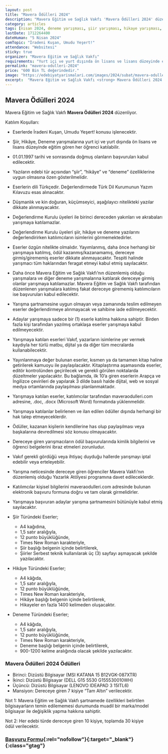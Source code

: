 ```yaml
---
layout: post
title: "Mavera Ödülleri 2024"
description: "Mavera Eğitim ve Sağlık Vakfı 'Mavera Ödülleri 2024' düzenliyor."
category: articles
tags: [nisan 2024, deneme yarışması, şiir yarışması, hikaye yarışması, lisans]
lastDate: 1712264400
dateHuman: "5 Nisan 2024"
comTopic: "İradeni Kuşan, Umudu Yeşert!"
attendance: "Websitesi"
sticky: true
organizer: "Mavera Eğitim ve Sağlık Vakfı"
requirements: "Yurt içi ve yurt dışında ön lisans ve lisans düzeyinde eğitim gören her öğrenci katılabilir."
permalink: "mavera-odulleri-2024"
price: "600 Bin TL değerindedir."
image: "https://edebiyatyarismalari.com/images/2024/subat/mavera-odulleri-2024.jpg"
excerpt:  "Mavera Eğitim ve Sağlık Vakfı <strong> Mavera Ödülleri 2024 </strong> düzenliyor."
---
```


## Mavera Ödülleri 2024
Mavera Eğitim ve Sağlık Vakfı **Mavera Ödülleri 2024** düzenliyor.  

Katılım Koşulları:
- Eserlerde İradeni Kuşan, Umudu Yeşert! konusu işlenecektir.
- Şiir, Hikâye, Deneme yarışmalarına yurt içi ve yurt dışında ön lisans ve lisans düzeyinde eğitim gören her öğrenci katılabilir.
- 01.01.1997 tarihi ve sonrasında doğmuş olanların başvuruları kabul edilecektir.
- Yazıların edebi tür açısından “şiir”, “hikâye” ve “deneme” özelliklerine uygun olmasına özen gösterilmelidir.
- Eserlerin dili Türkçedir. Değerlendirmede Türk Dil Kurumunun Yazım Kılavuzu esas alınacaktır.
- Düşmanlık ve kin doğuran, küçümseyici, aşağılayıcı nitelikteki yazılar dikkate alınmayacaktır.
- Değerlendirme Kurulu üyeleri ile birinci dereceden yakınları ve akrabaları yarışmaya katılamazlar.
- Değerlendirme Kurulu üyeleri şiir, hikâye ve deneme yazılarını değerlendirirken katılımcıların isimlerini görmemektedirler.
- Eserler özgün nitelikte olmalıdır. Yayımlanmış, daha önce herhangi bir yarışmaya katılmış, ödül kazanmış/kazanamamış, dereceye girmiş/girememiş eserler dikkate alınmayacaktır. Tespiti halinde yarışmacı tüm haklarından feragat etmeyi kabul etmiş sayılacaktır.
- Daha önce Mavera Eğitim ve Sağlık Vakfı’nın düzenlemiş olduğu yarışmalara ve diğer deneme yarışmalarına katılarak dereceye girmiş olanlar yarışmaya katılamazlar. Mavera Eğitim ve Sağlık Vakfı tarafından düzenlenen yarışmalara katılmış fakat dereceye girememiş katılımcıların ise başvuruları kabul edilecektir.
- Yarışma şartnamesine uygun olmayan veya zamanında teslim edilmeyen eserler değerlendirmeye alınmayacak ve sahibine iade edilmeyecektir.
- Adaylar yarışmaya sadece bir (1) eserle katılma hakkına sahiptir. Birden fazla kişi tarafından yazılmış ortaklaşa eserler yarışmaya kabul edilmeyecektir.
- Yarışmaya katılan eserleri Vakıf, yazarların isimlerine yer vermek kaydıyla her türlü matbu, dijital ya da diğer tüm mecralarda kullanabilecektir.
- Yayınlanmaya değer bulunan eserler, kısmen ya da tamamen kitap haline getirilerek kamuoyu ile paylaşılacaktır. Kitaplaştırma aşamasında eserler, editör kontrolünden geçirilecek ve gerekli görülen noktalarda düzeltmeler yapılacaktır. Bu bağlamda, ilk 10’a giren eserlerin Arapça ve İngilizce çevirileri de yapılarak 3 dilde basılı halde dijital, web ve sosyal medya ortamlarında paylaşılması planlanmaktadır.
- Yarışmaya katılan eserler, katılımcılar tarafından maveraodulleri.com adresine, .doc, .docx (Microsoft Word) formatında yüklenmelidir.
- Yarışmaya katılanlar belirlenen ve ilan edilen ödüller dışında herhangi bir hak talep etmeyeceklerdir.
- Ödüller, kazanan kişilerin kendilerine has olup paylaşılması veya başkalarına devredilmesi söz konusu olmayacaktır.
- Dereceye giren yarışmacıların ödül başvurularında kimlik bilgilerini ve öğrenci belgelerini ibraz etmeleri zorunludur.
- Vakıf gerekli gördüğü veya ihtiyaç duyduğu hallerde yarışmayı iptal edebilir veya erteleyebilir.
- Yarışma neticesinde dereceye giren öğrenciler Mavera Vakfı’nın düzenlemiş olduğu Yazarlık Atölyesi programına davet edileceklerdir.
- Katılımcılar kişisel bilgilerini maveraodulleri.com adresinde bulunan elektronik başvuru formuna doğru ve tam olarak girmelidirler.
- Yarışmaya başvuran adaylar yarışma şartnamesini bütünüyle kabul etmiş sayılacaktır.

- Şiir Türündeki Eserler;
    - A4 kağıdına,
    - 1,5 satır aralığıyla,
    - 12 punto büyüklüğünde,
    - Times New Roman karakteriyle,
    - Şiir başlığı belgenin içinde belirtilerek,
    - Şiirler Serbest teknik kullanılarak üç (3) sayfayı aşmayacak şekilde yazılacaktır.

- Hikâye Türündeki Eserler;
    - A4 kâğıda,
    - 1,5 satır aralığıyla,
    - 12 punto büyüklüğünde,
    - Times New Roman karakteriyle,
    - Hikâye başlığı belgenin içinde belirtilerek,
    - Hikayeler en fazla 1400 kelimeden oluşacaktır.

- Deneme Türündeki Eserler;
    - A4 kâğıda,
    - 1,5 satır aralığıyla,
    - 12 punto büyüklüğünde,
    - Times New Roman karakteriyle,
    - Deneme başlığı belgenin içinde belirtilerek,
    - 900-1200 kelime aralığında olacak şekilde yazılacaktır.


### Mavera Ödülleri 2024 Ödülleri
- Birinci: Dizüstü Bilgisayar (MSI KATANA 15 B12VGK-087XTR)
- İkinci: Dizüstü Bilgisayar (DELL G15 5530 G155530010WH)
- Üçüncü: Dizüstü Bilgisayar (LENOVO IDEAPAD 3 15ITL6)
- Mansiyon: Dereceye giren 7 kişiye “Tam Altın” verilecektir.

Not 1: Mavera Eğitim ve Sağlık Vakfı şartnamede özellikleri belirtilen bilgisayarların temin edilememesi durumunda muadil bir marka/model bilgisayar ile değişiklik yapma hakkına sahiptir.  

Not 2: Her edebi türde dereceye giren 10 kişiye, toplamda 30 kişiye ödül verilecektir.

### [Başvuru Formu](https://basvuru.maveraodulleri.com/?ref=edebiyatyarismalari.com){:rel="nofollow"}{:target="_blank"}{:class="gtag"}